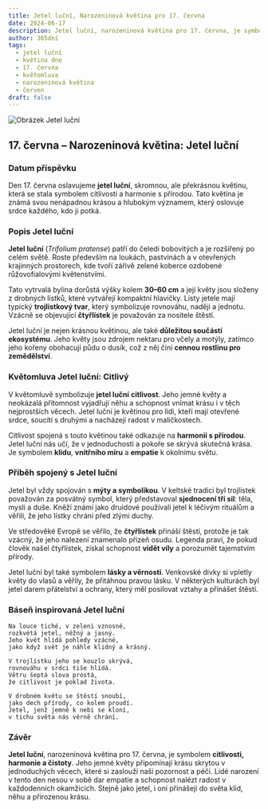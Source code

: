 ```yaml
---
title: Jetel luční, Narozeninová květina pro 17. června
date: 2024-06-17
description: Jetel luční, narozeninová květina pro 17. června, je symbolem Citlivý. Objevte její jedinečný význam, fascinující příběhy a poezii, která oslavuje její krásu.
author: 365dní
tags:
  - jetel luční
  - květina dne
  - 17. června
  - květomluva
  - narozeninová květina
  - červen
draft: false
---
```


![Obrázek Jetel luční](https://cdn.pixabay.com/photo/2018/05/25/22/58/klee-3430247_1280.jpg#center)


## 17. června – Narozeninová květina: Jetel luční

### Datum příspěvku

Den 17. června oslavujeme **jetel luční**, skromnou, ale překrásnou květinu, která se stala symbolem citlivosti a harmonie s přírodou. Tato květina je známá svou nenápadnou krásou a hlubokým významem, který oslovuje srdce každého, kdo ji potká.

### Popis Jetel luční

**Jetel luční** (_Trifolium pratense_) patří do čeledi bobovitých a je rozšířený po celém světě. Roste především na loukách, pastvinách a v otevřených krajinných prostorech, kde tvoří zářivě zelené koberce ozdobené růžovofialovými květenstvími.

Tato vytrvalá bylina dorůstá výšky kolem **30–60 cm** a její květy jsou složeny z drobných lístků, které vytvářejí kompaktní hlavičky. Listy jetele mají typický **trojlístkový tvar**, který symbolizuje rovnováhu, naději a jednotu. Vzácně se objevující **čtyřlístek** je považován za nositele štěstí.

Jetel luční je nejen krásnou květinou, ale také **důležitou součástí ekosystému**. Jeho květy jsou zdrojem nektaru pro včely a motýly, zatímco jeho kořeny obohacují půdu o dusík, což z něj činí **cennou rostlinu pro zemědělství**.

### Květomluva Jetel luční: Citlivý

V květomluvě symbolizuje **jetel luční** **citlivost**. Jeho jemné květy a neokázalá přítomnost vyjadřují něhu a schopnost vnímat krásu i v těch nejprostších věcech. Jetel luční je květinou pro lidi, kteří mají otevřené srdce, soucítí s druhými a nacházejí radost v maličkostech.

Citlivost spojená s touto květinou také odkazuje na **harmonii s přírodou**. Jetel luční nás učí, že v jednoduchosti a pokoře se skrývá skutečná krása. Je symbolem **klidu**, **vnitřního míru** a **empatie** k okolnímu světu.

### Příběh spojený s Jetel luční

Jetel byl vždy spojován s **mýty a symbolikou**. V keltské tradici byl trojlístek považován za posvátný symbol, který představoval **sjednocení tří sil**: těla, mysli a duše. Kněží známí jako druidové používali jetel k léčivým rituálům a věřili, že jeho lístky chrání před zlými duchy.

Ve středověké Evropě se věřilo, že **čtyřlístek** přináší štěstí, protože je tak vzácný, že jeho nalezení znamenalo přízeň osudu. Legenda praví, že pokud člověk našel čtyřlístek, získal schopnost **vidět víly** a porozumět tajemstvím přírody.

Jetel luční byl také symbolem **lásky a věrnosti**. Venkovské dívky si vpletly květy do vlasů a věřily, že přitáhnou pravou lásku. V některých kulturách byl jetel darem přátelství a ochrany, který měl posilovat vztahy a přinášet štěstí.

### Báseň inspirovaná Jetel luční

```
Na louce tiché, v zeleni vznosné,  
rozkvétá jetel, něžný a jasný.  
Jeho květ hlídá pohledy vzácné,  
jako když svět je náhle klidný a krásný.  

V trojlístku jeho se kouzlo skrývá,  
rovnováhu v srdci tiše hlídá.  
Větru šeptá slova prostá,  
že citlivost je poklad života.  

V drobném květu se štěstí snoubí,  
jako dech přírody, co kolem proudí.  
Jetel, jenž jemně k nebi se kloní,  
v tichu světa nás věrně chrání.  
```

### Závěr

**Jetel luční**, narozeninová květina pro 17. června, je symbolem **citlivosti, harmonie a čistoty**. Jeho jemné květy připomínají krásu skrytou v jednoduchých věcech, které si zaslouží naši pozornost a péči. Lidé narození v tento den nesou v sobě dar empatie a schopnost nalézt radost v každodenních okamžicích. Stejně jako jetel, i oni přinášejí do světa klid, něhu a přirozenou krásu.